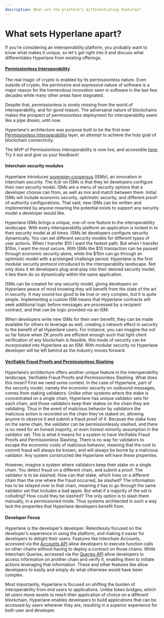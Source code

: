 ```yaml
---
description: What are the platform's differentiating features?
---
```


# What sets Hyperlane apart?

If you're considering an interoperability platform, you probably want to know what makes it unique, so let's get right into it and discuss what differentiates Hyperlane from existing offerings.

#### [Permissionless Interoperability](../../deploy/permissionless-interoperability.md)

The real magic of crypto is enabled by its permissionless nature. Even outside of crypto, the permissive and expressive nature of software is a major reason for the tremendous innovation seen in software in the last few decades while many other areas have stagnated.

Despite that, permissionless is sorely missing from the world of interoperability, and for good reason. The adversarial nature of blockchains makes the prospect of permissionless deployment for interoperability seem like a pipe dream, until now.

Hyperlane's architecture was purpose built to be the first ever [Permissionless Interoperability](../../deploy/permissionless-interoperability.md) layer, an attempt to achieve the holy grail of blockchain connectivity.

The MVP of Permissionless Interoperability is now live, and accessible [here](../../deploy/deploy-hyperlane.md). Try it out and give us your feedback!

#### Interchain security modules

Hyperlane introduces [sovereign-consensus](../../protocol/sovereign-consensus/ "mention") (ISMs), an innovation in interchain security. The tl;dr on ISMs is that they let developers configure their own security model. ISMs are a menu of security options that a developer choose can from, as well as mix and match between them. Initial ISMs will include economic security, optimistic security, and different proof-of-authority configurations. That said, new ISMs can be written and implemented by anyone meaning the potential exists to support any security model a developer would like.

Hyperlane ISMs brings a unique, one-of-one feature to the interoperability landscape. With every interoperability platform an application is locked in to their security model at all times. ISMs let developers configure security dynamically. You can set different security models for different types of user actions. When I transfer $10 I want the fastest path. But when I transfer $10m, I want the most secure. With ISMs the $10 transaction can be passed through economic security alone, while the $10m can go through an optimistic model with a prolonged challenge period. Hyperlane is the first modular security protocol introduced to the interoperability landscape. Not only does it let developers plug-and-play into their desired security model, it lets them do so dynamically within the same application.

ISMs can be created for any security model, giving developers on Hyperlane peace of mind knowing they will benefit from the state of the art in security. It may sound too good to be true or very complex, but it is quite simple. Implementing a custom ISM means that Hyperlane contracts will seek additional logic before messages are processed by a recipient contract, and that can be logic provided via an ISM.

When developers write new ISMs for their own benefit, they can be made available for others to leverage as well, creating a network effect in security to the benefit of all Hyperlane users. For instance, you can imagine the not so far future when ZK proofs are efficient enough such that light client verification of any blockchain is feasible, this mode of security can be incorporated into Hyperlane as an ISM. With modular security no Hyperlane developer will be left behind as the industry moves forward.

#### [Verifiable Fraud Proofs and Permissionless Slashing](../../protocol/proof-of-stake.md#verifiable-fraud-proofs)

Hyperlane’s architecture offers another unique feature in the interoperability landscape, Verifiable Fraud Proofs and Permissionless Slashing. What does this mean? First we need some context. In the case of Hyperlane, part of the security model, namely the economic security on outbound messages, comes from staking validators. Unlike other systems where the stake is concentrated on a single chain, Hyperlane has unique validator sets for each chain, and those validators keep their stakes on the chain they are validating. Thus in the event of malicious behavior by validators the malicious action is recorded on the chain they’ve staked on, allowing anyone to observe it and submit a fraud proof of it. Because the stake lives on the same chain, the validator can be permissionlessly slashed, and there is no need for an honest majority, or even honest minority assumption in the validator set. This is what it means for a system to have Verifiable Fraud Proofs and Permissionless Slashing. There is no way for validators to escape the economic costs of malicious behavior, meaning that the cost to commit fraud will always be known, and will always be borne by a malicious validator. Any system constructed like Hyperlane will have these properties.

However, imagine a system where validators keep their stake on a single chain. You detect fraud on a different chain, and submit a proof. The validator is to be slashed. How can that stake, which lives on a different chain than the one where the fraud occurred, be slashed? The information has to be relayed over to that chain, meaning it has to go through the same validator set that includes a bad apple. But what if a majority of the set is colluding? How could they be slashed? The only option is to slash them manually, in a permissioned mode. Thus systems architected in such a way lack the properties that Hyperlane developers benefit from.

#### Developer Focus

Hyperlane is the developer’s developer. Relentlessly focused on the developer’s experience in using the platform, and making it easier for developers to delight their users. Features like Interchain Accounts, accessed via the [Accounts API](../../apis/accounts/) allow developers to execute function calls on other chains without having to deploy a contract on those chains. While Interchain Queries, accessed via the [Queries API](../../apis/query.md) allow developers to access information on another chain and verify it, enabling them to initiate actions leveraging that information. These and other features like allow developers to easily and simply do what otherwise would have been complex.

Most importantly, Hyperlane is focused on shifting the burden of interoperability from end users to applications. Unlike token bridges, which let users move assets to reach their application of choice on a different blockchain, Hyperlane enables developers to build applications that can be accessed by users wherever they are, resulting in a superior experience for both user and developer.

####
